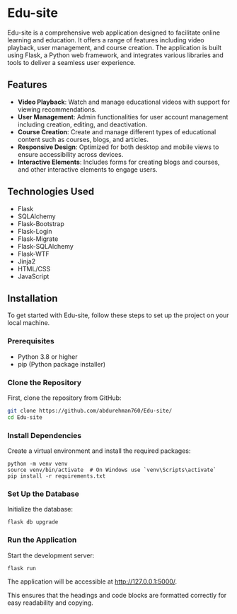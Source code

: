 # Edu-site

Edu-site is a comprehensive web application designed to facilitate online learning and education. It offers a range of features including video playback, user management, and course creation. The application is built using Flask, a Python web framework, and integrates various libraries and tools to deliver a seamless user experience.

## Features
- **Video Playback**: Watch and manage educational videos with support for viewing recommendations.
- **User Management**: Admin functionalities for user account management including creation, editing, and deactivation.
- **Course Creation**: Create and manage different types of educational content such as courses, blogs, and articles.
- **Responsive Design**: Optimized for both desktop and mobile views to ensure accessibility across devices.
- **Interactive Elements**: Includes forms for creating blogs and courses, and other interactive elements to engage users.

## Technologies Used
- Flask
- SQLAlchemy
- Flask-Bootstrap
- Flask-Login
- Flask-Migrate
- Flask-SQLAlchemy
- Flask-WTF
- Jinja2
- HTML/CSS
- JavaScript

## Installation

To get started with Edu-site, follow these steps to set up the project on your local machine.

### Prerequisites
- Python 3.8 or higher
- pip (Python package installer)

### Clone the Repository
First, clone the repository from GitHub:
```bash
git clone https://github.com/abdurehman760/Edu-site/
cd Edu-site
```

### Install Dependencies
Create a virtual environment and install the required packages:
```
python -m venv venv
source venv/bin/activate  # On Windows use `venv\Scripts\activate`
pip install -r requirements.txt
```
### Set Up the Database
Initialize the database:
```
flask db upgrade
```
### Run the Application
Start the development server:
```
flask run
```
The application will be accessible at http://127.0.0.1:5000/.

This ensures that the headings and code blocks are formatted correctly for easy readability and copying.

